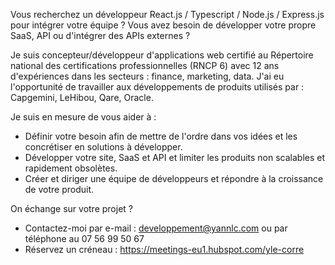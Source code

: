 Vous recherchez un développeur React.js / Typescript / Node.js / Express.js pour intégrer votre équipe ? 
Vous avez besoin de développer votre propre SaaS, API ou d'intégrer des APIs externes ?


Je suis concepteur/développeur d'applications web certifié au Répertoire national des certifications professionnelles (RNCP 6) avec 12 ans d'expériences dans les secteurs : finance, marketing, data. J'ai eu l'opportunité de travailler aux développements de produits utilisés par : Capgemini, LeHibou, Qare, Oracle.


Je suis en mesure de vous aider à :
- Définir votre besoin afin de mettre de l'ordre dans vos idées et les concrétiser en solutions à développer.
- Développer votre site, SaaS et API et limiter les produits non scalables et rapidement obsolètes.
- Créer et diriger une équipe de développeurs et répondre à la croissance de votre produit.


On échange sur votre projet ?
- Contactez-moi par e-mail : developpement@yannlc.com ou par téléphone au 07 56 99 50 67
- Réservez un créneau : https://meetings-eu1.hubspot.com/yle-corre

